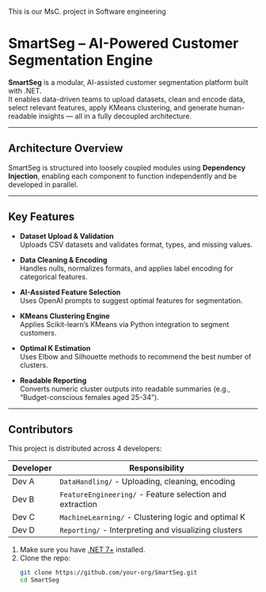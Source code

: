 This is our MsC. project in Software engineering

# SmartSeg – AI-Powered Customer Segmentation Engine

**SmartSeg** is a modular, AI-assisted customer segmentation platform built with .NET.  
It enables data-driven teams to upload datasets, clean and encode data, select relevant features, apply KMeans clustering, and generate human-readable insights — all in a fully decoupled architecture.

---

## Architecture Overview

SmartSeg is structured into loosely coupled modules using **Dependency Injection**, enabling each component to function independently and be developed in parallel.


---

##  Key Features

- **Dataset Upload & Validation**  
  Uploads CSV datasets and validates format, types, and missing values.

- **Data Cleaning & Encoding**  
  Handles nulls, normalizes formats, and applies label encoding for categorical features.

- **AI-Assisted Feature Selection**  
  Uses OpenAI prompts to suggest optimal features for segmentation.

- **KMeans Clustering Engine**  
  Applies Scikit-learn’s KMeans via Python integration to segment customers.

- **Optimal K Estimation**  
  Uses Elbow and Silhouette methods to recommend the best number of clusters.

- **Readable Reporting**  
  Converts numeric cluster outputs into readable summaries (e.g., “Budget-conscious females aged 25-34”).

---

## Contributors

This project is distributed across 4 developers:

| Developer | Responsibility |
|----------|----------------|
| Dev A     | `DataHandling/` - Uploading, cleaning, encoding |
| Dev B     | `FeatureEngineering/` - Feature selection and extraction |
| Dev C     | `MachineLearning/` - Clustering logic and optimal K |
| Dev D     | `Reporting/` - Interpreting and visualizing clusters |



1. Make sure you have [.NET 7+](https://dotnet.microsoft.com/en-us/download) installed.
2. Clone the repo:
   ```bash
   git clone https://github.com/your-org/SmartSeg.git
   cd SmartSeg

